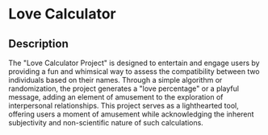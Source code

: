# Love Calculator
## Description
The "Love Calculator Project" is designed to entertain and engage users by providing a fun and whimsical way to assess the compatibility between two individuals based on their names. Through a simple algorithm or randomization, the project generates a "love percentage" or a playful message, adding an element of amusement to the exploration of interpersonal relationships. This project serves as a lighthearted tool, offering users a moment of amusement while acknowledging the inherent subjectivity and non-scientific nature of such calculations.
